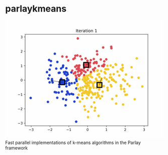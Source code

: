 # parlaykmeans

![animation of k-means clustering](kmeans.gif)
Fast parallel implementations of k-means algorithms in the Parlay framework

